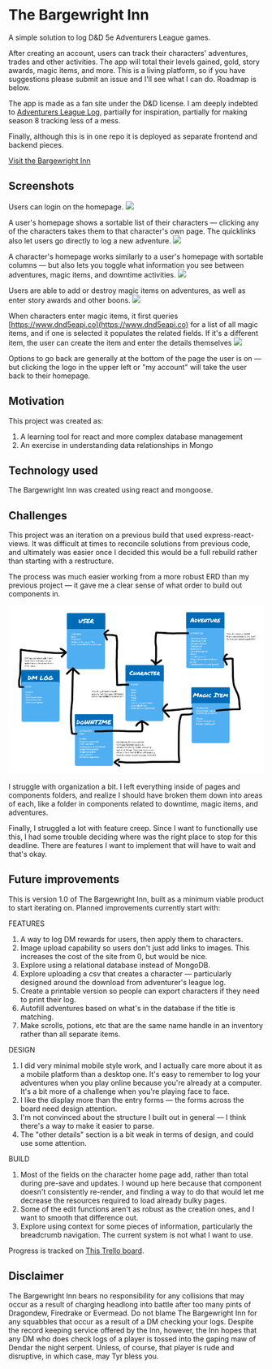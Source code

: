 # The Bargewright Inn

A simple solution to log D&D 5e Adventurers League games. 

After creating an account, users can track their characters' adventures, trades and other activities. The app will total their levels gained, gold, story awards, magic items, and more. This is a living platform, so if you have suggestions please submit an issue and I'll see what I can do. Roadmap is below.

The app is made as a fan site under the D&D license. I am deeply indebted to [Adventurers League Log](https://www.adventurersleaguelog.com/users/3397/characters), partially for inspiration, partially for making season 8 tracking less of a mess.

Finally, although this is in one repo it is deployed as separate frontend and backend pieces.

[Visit the Bargewright Inn]()

## Screenshots

Users can login on the homepage.
![](public/images/Bargewright-login.png)

A user's homepage shows a sortable list of their characters — clicking any of the characters takes them to that character's own page. The quicklinks also let users go directly to log a new adventure.
![](public/images/Bargewright-user-ex.png)

A character's homepage works similarly to a user's homepage with sortable columns — but also lets you toggle what information you see between adventures, magic items, and downtime activities.
![](public/images/Bargewright-char-ex.png)

Users are able to add or destroy magic items on adventures, as well as enter story awards and other boons.
![](public/images/Bargewright-char-ex.png)

When characters enter magic items, it first queries [https://www.dnd5eapi.co](https://www.dnd5eapi.co) for a list of all magic items, and if one is selected it populates the related fields. If it's a different item, the user can create the item and enter the details themselves
![](public/images/Bargewright-char-ex.png)

Options to go back are generally at the bottom of the page the user is on — but clicking the logo in the upper left or "my account" will take the user back to their homepage.

## Motivation

This project was created as:
1. A learning tool for react and more complex database management
2. An exercise in understanding data relationships in Mongo

## Technology used

The Bargewright Inn was created using react and mongoose.

## Challenges

This project was an iteration on a previous build that used express-react-views. It was difficult at times to reconcile solutions from previous code, and ultimately was easier once I decided this would be a full rebuild rather than starting with a restructure.

The process was much easier working from a more robust ERD than my previous project — it gave me a clear sense of what order to build out components in.

![](public/images/ERD.png)


I struggle with organization a bit. I left everything inside of pages and components folders, and realize I should have broken them down into areas of each, like a folder in components related to downtime, magic items, and adventures.

Finally, I struggled a lot with feature creep. Since I want to functionally use this, I had some trouble deciding where was the right place to stop for this deadline. There are features I want to implement that will have to wait and that's okay.

## Future improvements

This is version 1.0 of The Bargewright Inn, built as a minimum viable product to start iterating on. Planned improvements currently start with:

FEATURES
1. A way to log DM rewards for users, then apply them to characters.
2. Image upload capability so users don't just add links to images. This increases the cost of the site from 0, but would be nice.
3. Explore using a relational database instead of MongoDB.
4. Explore uploading a csv that creates a character — particularly designed around the download from adventurer's league log.
5. Create a printable version so people can export characters if they need to print their log. 
6. Autofill adventures based on what's in the database if the title is matching.
7. Make scrolls, potions, etc that are the same name handle in an inventory rather than all separate items.

DESIGN
1. I did very minimal mobile style work, and I actually care more about it as a mobile platform than a desktop one. It's easy to remember to log your adventures when you play online because you're already at a computer. It's a bit more of a challenge when you're playing face to face.
2. I like the display more than the entry forms — the forms across the board need design attention.
3. I'm not convinced about the structure I built out in general — I think there's a way to make it easier to parse.
4. The "other details" section is a bit weak in terms of design, and could use some attention.

BUILD
1. Most of the fields on the character home page add, rather than total during pre-save and updates. I wound up here because that component doesn't consistently re-render, and finding a way to do that would let me decrease the resources required to load already bulky pages.
2. Some of the edit functions aren't as robust as the creation ones, and I want to smooth that difference out.
3. Explore using context for some pieces of information, particularly the breadcrumb navigation. The current system is not what I want to use.

Progress is tracked on [This Trello board](https://trello.com/b/i87kvULr/bargewright-2).

## Disclaimer

The Bargewright Inn bears no responsibility for any collisions that may occur as a result of charging headlong into battle after too many pints of Dragondew, Firedrake or Evermead. Do not blame The Bargewright Inn for any squabbles that occur as a result of a DM checking your logs. Despite the record keeping service offered by the Inn, however, the Inn hopes that any DM who does check logs of a player is tossed into the gaping maw of Dendar the night serpent. Unless, of course, that player is rude and disruptive, in which case, may Tyr bless you.